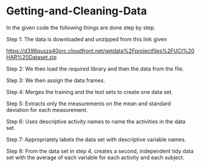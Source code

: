 # Getting-and-Cleaning-Data

In the given code the following things are done step by step.

Step 1: The data is downloaded and unzipped from this link given

https://d396qusza40orc.cloudfront.net/getdata%2Fprojectfiles%2FUCI%20HAR%20Dataset.zip

Step 2: We then load the required library and then the data from the file.

Step 3: We then assign the data frames.

Step 4: Merges the training and the test sets to create one data set.

Step 5: Extracts only the measurements on the mean and standard deviation for each measurement.

Step 6: Uses descriptive activity names to name the activities in the data set.

Step 7: Appropriately labels the data set with descriptive variable names.

Step 8: From the data set in step 4, creates a second, independent tidy data set with the average of each variable for each activity and each subject.
